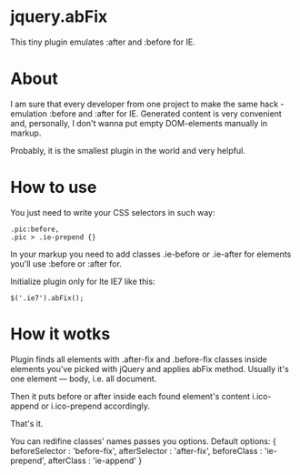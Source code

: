 jquery.abFix
=====

This tiny plugin emulates :after and :before for IE. 

About
====
I am sure that every developer from one project to make the same hack - emulation :before and :after for IE. Generated content is very convenient and, personally, I don't wanna put empty DOM-elements manually in markup.

Probably, it is the smallest plugin in the world and very helpful.

How to use
====
You just need to write your CSS selectors in such way: 
	
	.pic:before,
    .pic > .ie-prepend {}

In your markup you need to add classes .ie-before or .ie-after for elements you'll use :before or :after for.

Initialize plugin only for lte IE7 like this:

	$('.ie7').abFix();

How it wotks
====	
Plugin finds all elements with .after-fix and .before-fix classes inside elements you've picked with jQuery and applies abFix method. Usually it's one element — body, i.e. all document.

Then it puts before or after inside each found element's content i.ico-append or i.ico-prepend accordingly.

That's it.

You can redifine classes' names passes you options.
Default options: 
	{
		beforeSelector : 'before-fix',
	    afterSelector  : 'after-fix',
	    beforeClass    : 'ie-prepend',
	    afterClass     : 'ie-append'
	}